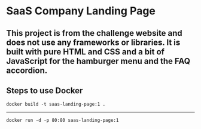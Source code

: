   # SaaS Company Landing Page 
  

  
This project is from the  challenge website and does not use any frameworks or libraries. It is built with pure HTML and CSS and a bit of JavaScript for the hamburger menu  and the FAQ accordion.
 ----------
 

## Steps to use Docker 

 ```shell
docker build -t saas-landing-page:1 .
```
-----
```shell
docker run -d -p 80:80 saas-landing-page:1
```
